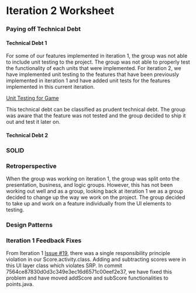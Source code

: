 Iteration 2 Worksheet
=====================

### Paying off Technical Debt

#### Technical Debt 1
For some of our features implemented in iteration 1, the group was not able to include unit testing to the project. The group was not able to properly test the functionality of each units that were implemented. For iteration 2, we have implemented unit testing to the features that have been previously implemented in iteration 1 and have added unit tests for the features implemented in this current iteration.

[Unit Testing for Game](https://code.cs.umanitoba.ca/winter-2022-a01/group-10/sport-box-score-manager/-/commit/3e33f02b77e44e5b0ad3a893fcf2effcac6fbf1d)

This technical debt can be classified as prudent technical debt. The group was aware that the feature was not tested and the group decided to ship it out and test it later on.

#### Technical Debt 2




### SOLID


### Retroperspective
When the group was working on iteration 1, the group was split onto the presentation, business, and logic groups. However, this has not been working out well and as a group, looking back at iteration 1 we as a group decided to change up the way we work on the project. The group decided to take up and work on a feature individually from the UI elements to testing.

### Design Patterns


### Iteration 1 Feedback Fixes
From Iteration 1 [Issue #19](https://code.cs.umanitoba.ca/winter-2022-a01/group-10/sport-box-score-manager/-/issues/19), there was a single responsibility principle violation in our Score.activity.class. Adding and subtracting scores were in this UI layer class which violates SRP. In commit 7564ce87830d0d3c349e3ec16d6571c00eef2e37, we have fixed this problem and have moved addScore and subScore functionalities to points.java.
